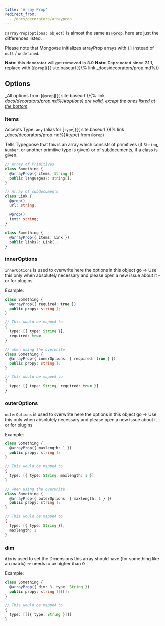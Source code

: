 ```yaml
---
title: 'Array Prop'
redirect_from:
  - /docs/decorators/arrayprop
---
```


`@arrayProp(options: object)` is almost the same as `@prop`, here are just the differences listed.

Please note that Mongoose initializes arrayProp arrays with `[]` instead of `null` / `undefined`.

**Note**: this decorator will get removed in 8.0 **Note**: Deprecated since 7.1.1, replace with
[`@prop`]({{ site.baseurl }}{% link _docs/decorators/prop.md%})

## Options

_All options from [`@prop`]({{ site.baseurl }}{% link _docs/decorators/prop.md%}#options) are valid, except the ones
[listed at the bottom](#options-from-prop-that-do-not-work-on-arrayprop)_.

### items

Accepts Type: `any` (alias for [`type`]({{ site.baseurl }}{% link _docs/decorators/prop.md%}#type) from `@prop`)

Tells Typegoose that this is an array which consists of primitives (if `String`, `Number`, or another primitive type is given) or of
subdocuments, if a class is given.

```ts
// Array of Primitives
class Something {
  @arrayProp({ items: String })
  public languages?: string[];
}

// Array of subdocuments
class Link {
  @prop()
  url: string;

  @prop()
  text: string;
}

class Something {
  @arrayProp({ items: Link })
  public links?: Link[];
}
```

### innerOptions

`innerOptions` is used to overwrite here the options in this object go -> Use this only when absolutely necessary and please open a new
issue about it - or for plugins

Example:

```ts
class Something {
  @arrayProp({ required: true })
  public propy: string[];
}

// This would be mapped to
{
  type: [{ type: String }],
  required: true
}

// when using the overwrite
class Something {
  @arrayProp({ innerOptions: { required: true } })
  public propy: string[];
}

// This would be mapped to
{
  type: [{ type: String, required: true }]
}
```

### outerOptions

`outerOptions` is used to overwrite here the options in this object go -> Use this only when absolutely necessary and please open a new
issue about it - or for plugins

Example:

```ts
class Something {
  @arrayProp({ maxlength: 1 })
  public propy: string[];
}

// This would be mapped to
{
  type: [{ type: String, maxlength: 1 }]
}

// when using the overwrite
class Something {
  @arrayProp({ outerOptions: { maxlength: 1 } })
  public propy: string[];
}

// This would be mapped to
{
  type: [{ type: String }],
  maxlength: 1
}
```

### dim

`dim` is used to set the Dimensions this array should have (for something like an matrix) -> needs to be higher than 0

Example:

```ts
class Something {
  @arrayProp({ dim: 3, type: String })
  public propy: string[][][];
}

// This would be mapped to
{
  type: [[[{ type: String }]]]
}
```
